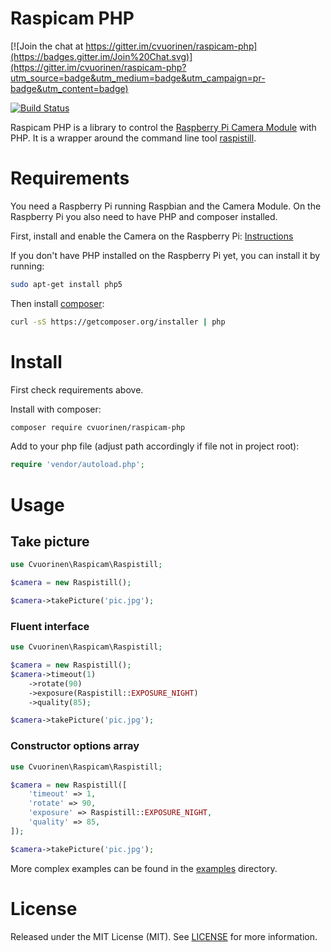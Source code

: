 # Raspicam PHP

[![Join the chat at https://gitter.im/cvuorinen/raspicam-php](https://badges.gitter.im/Join%20Chat.svg)](https://gitter.im/cvuorinen/raspicam-php?utm_source=badge&utm_medium=badge&utm_campaign=pr-badge&utm_content=badge)

[![Build Status](https://travis-ci.org/cvuorinen/raspicam-php.svg?branch=master)](https://travis-ci.org/cvuorinen/raspicam-php)

Raspicam PHP is a library to control the [Raspberry Pi Camera Module](https://www.raspberrypi.org/documentation/raspbian/applications/camera.md) with PHP. It is a wrapper around the command line tool [raspistill](https://www.raspberrypi.org/documentation/usage/camera/raspicam/raspistill.md).

# Requirements

You need a Raspberry Pi running Raspbian and the Camera Module.
On the Raspberry Pi you also need to have PHP and composer installed.

First, install and enable the Camera on the Raspberry Pi: [Instructions](https://www.raspberrypi.org/documentation/configuration/camera.md)

If you don't have PHP installed on the Raspberry Pi yet, you can install it by running:

```bash
sudo apt-get install php5
```

Then install [composer](https://getcomposer.org/doc/00-intro.md#installation-linux-unix-osx):

```bash
curl -sS https://getcomposer.org/installer | php
```

# Install

First check requirements above.

Install with composer:

```bash
composer require cvuorinen/raspicam-php
```

Add to your php file (adjust path accordingly if file not in project root):

```php
require 'vendor/autoload.php';
```

# Usage

## Take picture

```php
use Cvuorinen\Raspicam\Raspistill;

$camera = new Raspistill();

$camera->takePicture('pic.jpg');
```

### Fluent interface

```php
use Cvuorinen\Raspicam\Raspistill;

$camera = new Raspistill();
$camera->timeout(1)
    ->rotate(90)
    ->exposure(Raspistill::EXPOSURE_NIGHT)
    ->quality(85);

$camera->takePicture('pic.jpg');
```

### Constructor options array

```php
use Cvuorinen\Raspicam\Raspistill;

$camera = new Raspistill([
    'timeout' => 1,
    'rotate' => 90,
    'exposure' => Raspistill::EXPOSURE_NIGHT,
    'quality' => 85,
]);

$camera->takePicture('pic.jpg');
```

More complex examples can be found in the [examples](examples) directory.

# License

Released under the MIT License (MIT).
See [LICENSE](LICENSE) for more information.

